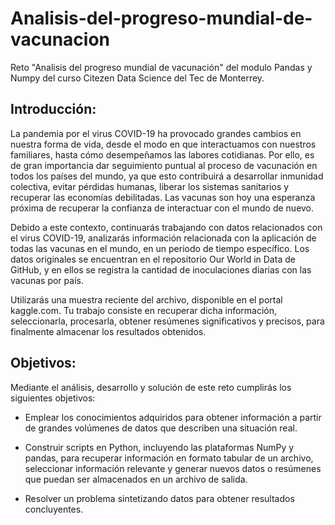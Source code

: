 # Analisis-del-progreso-mundial-de-vacunacion
Reto "Analisis del progreso mundial de vacunación" del modulo Pandas y Numpy del curso Citezen Data Science del Tec de Monterrey.

## Introducción: 
La pandemia por el virus COVID-19 ha provocado grandes cambios en nuestra forma de vida, desde el modo en que interactuamos con nuestros familiares, hasta cómo desempeñamos las labores cotidianas. Por ello, es de gran importancia dar seguimiento puntual al proceso de vacunación en todos los países del mundo, ya que esto contribuirá a desarrollar inmunidad colectiva, evitar pérdidas humanas, liberar los sistemas sanitarios y recuperar las economías debilitadas. Las vacunas son hoy una esperanza próxima de recuperar la confianza de interactuar con el mundo de nuevo. 

Debido a este contexto, continuarás trabajando con datos relacionados con el virus COVID-19, analizarás información relacionada con la aplicación de todas las vacunas en el mundo, en un periodo de tiempo específico. Los datos originales se encuentran en el repositorio Our World in Data de GitHub, y en ellos se registra la cantidad de inoculaciones diarias con las vacunas por país. 

Utilizarás una muestra reciente del archivo, disponible en el portal kaggle.com. Tu trabajo consiste en recuperar dicha información, seleccionarla, procesarla, obtener resúmenes significativos y precisos, para finalmente almacenar los resultados obtenidos. 

 

## Objetivos: 
Mediante el análisis, desarrollo y solución de este reto cumplirás los siguientes objetivos: 

- Emplear los conocimientos adquiridos para obtener información a partir de grandes volúmenes de datos que describen una situación real. 

- Construir scripts en Python, incluyendo las plataformas NumPy y pandas, para recuperar información en formato tabular de un archivo, seleccionar información relevante y generar nuevos datos o resúmenes que puedan ser almacenados en un archivo de salida.  

- Resolver un problema sintetizando datos para obtener resultados concluyentes. 
